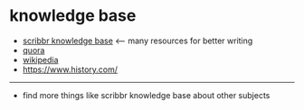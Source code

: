 # knowledge base

- [scribbr knowledge base](https://www.scribbr.com/knowledge-base/) <-- many resources for better writing
- [quora](quora)
- [wikipedia](wikipedia)
- https://www.history.com/

---

- find more things like scribbr knowledge base about other subjects
